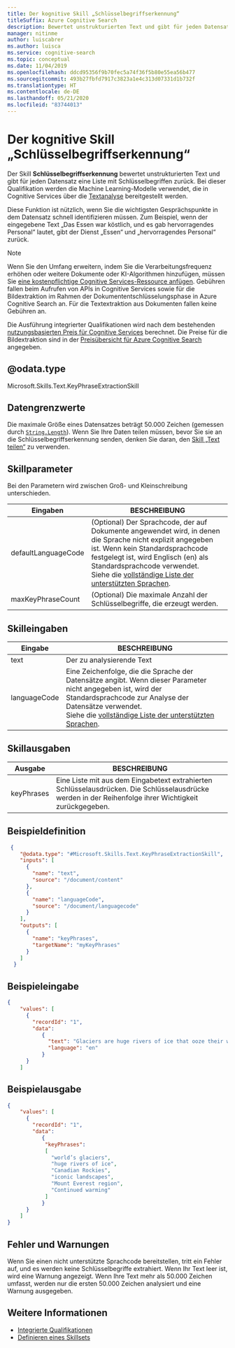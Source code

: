 ```yaml
---
title: Der kognitive Skill „Schlüsselbegriffserkennung“
titleSuffix: Azure Cognitive Search
description: Bewertet unstrukturierten Text und gibt für jeden Datensatz eine Liste mit Schlüsselbegriffen in einer KI-Anreicherungspipeline in der kognitiven Azure-Suche zurück.
manager: nitinme
author: luiscabrer
ms.author: luisca
ms.service: cognitive-search
ms.topic: conceptual
ms.date: 11/04/2019
ms.openlocfilehash: ddcd95356f9b70fec5a74f36f5b80e55ea56b477
ms.sourcegitcommit: 493b27fbfd7917c3823a1e4c313d07331d1b732f
ms.translationtype: HT
ms.contentlocale: de-DE
ms.lasthandoff: 05/21/2020
ms.locfileid: "83744013"
---
```

#   <a name="key-phrase-extraction-cognitive-skill"></a>Der kognitive Skill „Schlüsselbegriffserkennung“

Der Skill **Schlüsselbegriffserkennung** bewertet unstrukturierten Text und gibt für jeden Datensatz eine Liste mit Schlüsselbegriffen zurück. Bei dieser Qualifikation werden die Machine Learning-Modelle verwendet, die in Cognitive Services über die [Textanalyse](https://docs.microsoft.com/azure/cognitive-services/text-analytics/overview) bereitgestellt werden.

Diese Funktion ist nützlich, wenn Sie die wichtigsten Gesprächspunkte in dem Datensatz schnell identifizieren müssen. Zum Beispiel, wenn der eingegebene Text „Das Essen war köstlich, und es gab hervorragendes Personal“ lautet, gibt der Dienst „Essen“ und „hervorragendes Personal“ zurück.

> [!NOTE]
> Wenn Sie den Umfang erweitern, indem Sie die Verarbeitungsfrequenz erhöhen oder weitere Dokumente oder KI-Algorithmen hinzufügen, müssen Sie [eine kostenpflichtige Cognitive Services-Ressource anfügen](cognitive-search-attach-cognitive-services.md). Gebühren fallen beim Aufrufen von APIs in Cognitive Services sowie für die Bildextraktion im Rahmen der Dokumententschlüsselungsphase in Azure Cognitive Search an. Für die Textextraktion aus Dokumenten fallen keine Gebühren an.
>
> Die Ausführung integrierter Qualifikationen wird nach dem bestehenden [nutzungsbasierten Preis für Cognitive Services](https://azure.microsoft.com/pricing/details/cognitive-services/) berechnet. Die Preise für die Bildextraktion sind in der [Preisübersicht für Azure Cognitive Search](https://go.microsoft.com/fwlink/?linkid=2042400) angegeben.


## <a name="odatatype"></a>@odata.type  
Microsoft.Skills.Text.KeyPhraseExtractionSkill 

## <a name="data-limits"></a>Datengrenzwerte
Die maximale Größe eines Datensatzes beträgt 50.000 Zeichen (gemessen durch [`String.Length`](https://docs.microsoft.com/dotnet/api/system.string.length)). Wenn Sie Ihre Daten teilen müssen, bevor Sie sie an die Schlüsselbegriffserkennung senden, denken Sie daran, den [Skill „Text teilen“](cognitive-search-skill-textsplit.md) zu verwenden.

## <a name="skill-parameters"></a>Skillparameter

Bei den Parametern wird zwischen Groß- und Kleinschreibung unterschieden.

| Eingaben                | BESCHREIBUNG |
|---------------------|-------------|
| defaultLanguageCode | (Optional) Der Sprachcode, der auf Dokumente angewendet wird, in denen die Sprache nicht explizit angegeben ist.  Wenn kein Standardsprachcode festgelegt ist, wird Englisch (en) als Standardsprachcode verwendet. <br/> Siehe die [vollständige Liste der unterstützten Sprachen](https://docs.microsoft.com/azure/cognitive-services/text-analytics/text-analytics-supported-languages). |
| maxKeyPhraseCount   | (Optional) Die maximale Anzahl der Schlüsselbegriffe, die erzeugt werden. |

## <a name="skill-inputs"></a>Skilleingaben

| Eingabe  | BESCHREIBUNG |
|--------------------|-------------|
| text | Der zu analysierende Text|
| languageCode  |  Eine Zeichenfolge, die die Sprache der Datensätze angibt. Wenn dieser Parameter nicht angegeben ist, wird der Standardsprachcode zur Analyse der Datensätze verwendet. <br/>Siehe die [vollständige Liste der unterstützten Sprachen](https://docs.microsoft.com/azure/cognitive-services/text-analytics/text-analytics-supported-languages).|

## <a name="skill-outputs"></a>Skillausgaben

| Ausgabe  | BESCHREIBUNG |
|--------------------|-------------|
| keyPhrases | Eine Liste mit aus dem Eingabetext extrahierten Schlüsselausdrücken. Die Schlüsselausdrücke werden in der Reihenfolge ihrer Wichtigkeit zurückgegeben. |


##  <a name="sample-definition"></a>Beispieldefinition

```json
 {
    "@odata.type": "#Microsoft.Skills.Text.KeyPhraseExtractionSkill",
    "inputs": [
      {
        "name": "text",
        "source": "/document/content"
      },
      {
        "name": "languageCode",
        "source": "/document/languagecode" 
      }
    ],
    "outputs": [
      {
        "name": "keyPhrases",
        "targetName": "myKeyPhrases"
      }
    ]
  }
```

##  <a name="sample-input"></a>Beispieleingabe

```json
{
    "values": [
      {
        "recordId": "1",
        "data":
           {
             "text": "Glaciers are huge rivers of ice that ooze their way over land, powered by gravity and their own sheer weight. They accumulate ice from snowfall and lose it through melting. As global temperatures have risen, many of the world’s glaciers have already started to shrink and retreat. Continued warming could see many iconic landscapes – from the Canadian Rockies to the Mount Everest region of the Himalayas – lose almost all their glaciers by the end of the century.",
             "language": "en"
           }
      }
    ]
```


##  <a name="sample-output"></a>Beispielausgabe

```json
{
    "values": [
      {
        "recordId": "1",
        "data":
           {
            "keyPhrases": 
            [
              "world’s glaciers", 
              "huge rivers of ice", 
              "Canadian Rockies", 
              "iconic landscapes",
              "Mount Everest region",
              "Continued warming"
            ]
           }
      }
    ]
}
```


## <a name="errors-and-warnings"></a>Fehler und Warnungen
Wenn Sie einen nicht unterstützte Sprachcode bereitstellen, tritt ein Fehler auf, und es werden keine Schlüsselbegriffe extrahiert.
Wenn Ihr Text leer ist, wird eine Warnung angezeigt.
Wenn Ihre Text mehr als 50.000 Zeichen umfasst, werden nur die ersten 50.000 Zeichen analysiert und eine Warnung ausgegeben.

## <a name="see-also"></a>Weitere Informationen

+ [Integrierte Qualifikationen](cognitive-search-predefined-skills.md)
+ [Definieren eines Skillsets](cognitive-search-defining-skillset.md)
